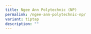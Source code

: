 ```yaml
---
title: Ngee Ann Polytechnic (NP)
permalink: /ngee-ann-polytechnic-np/
variant: tiptap
description: ""
---
```

